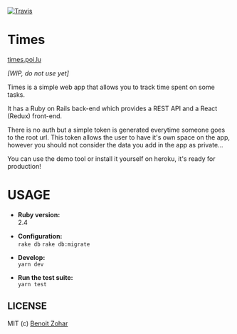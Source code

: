 [![Travis](https://img.shields.io/travis/benoitzohar/times.svg)](https://travis-ci.org/benoitzohar/times)

# Times
[times.poi.lu](http://times.poi.lu)

*[WIP, do not use yet]*

Times is a simple web app that allows you to track time spent on some tasks.

It has a Ruby on Rails back-end which provides a REST API and a React (Redux) front-end.


There is no auth but a simple token is generated everytime someone goes to the root url.
This token allows the user to have it's own space on the app, however you should not consider the data you add in the app as private...

You can use the demo tool or install it yourself on heroku, it's ready for production!

# USAGE

* **Ruby version:**  
    2.4

* **Configuration:**  
    `rake db`
    `rake db:migrate`

* **Develop:**  
    `yarn dev`

* **Run the test suite:**  
    `yarn test`

## LICENSE

MIT (c) [Benoit Zohar](https://github.com/benoitzohar)
